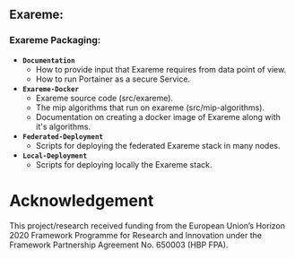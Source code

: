 ## Exareme:

### Exareme Packaging:
<ul>
    <li><code><b>Documentation</b></code>
        <ul>
            <li>How to provide input that Exareme requires from data point of view.</li>
            <li>How to run Portainer as a secure Service.</li>
      </ul>
    </li>
    <li><code><b>Exareme-Docker</b></code>
        <ul>
            <li>Exareme source code (src/exareme).</li>
            <li>The mip algorithms that run on exareme (src/mip-algorithms).</li>
            <li>Documentation on creating a docker image of Exareme along with it's algorithms.</li>
        </ul>
    </li>
    <li><code><b>Federated-Deployment</b></code>
        <ul>
            <li>Scripts for deploying the federated Exareme stack in many nodes.</li>
        </ul>
    </li>
    <li><code><b>Local-Deployment</b></code>
        <ul>
            <li>Scripts for deploying locally the Exareme stack.</li>
        </ul>
    </li>
</ul>
   
# Acknowledgement
This project/research received funding from the European Union’s Horizon 2020 Framework Programme for Research and Innovation under the Framework Partnership Agreement No. 650003 (HBP FPA).
